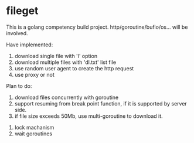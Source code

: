 # fileget
This is a golang competency build project. http/goroutine/bufio/os... will be involved.

Have implemented:
1. download single file with 'l' option
2. download multiple files with 'dl.txt' list file
3. use random user agent to create the http request
4. use proxy or not


Plan to do:
1. download files concurrently with goroutine
2. support resuming from break point function, if it is supported by server side.
3. if file size exceeds 50Mb, use multi-goroutine to download it.
  1) lock machanism
  2) wait goroutines
  
